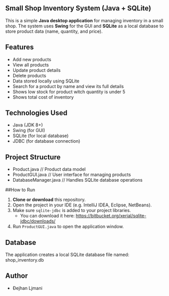 ## Small Shop Inventory System (Java + SQLite)

This is a simple **Java desktop application** for managing inventory in a small shop. The system uses **Swing** for the GUI and **SQLite** as a local database to store product data (name, quantity, and price).

## Features

- Add new products
- View all products
- Update product details
- Delete products
- Data stored locally using SQLite
- Search for a product by name and view its full details
- Shows low stock for product witch quantity is under 5
- Shows total cost of inventory

## Technologies Used

- Java (JDK 8+)
- Swing (for GUI)
- SQLite (for local database)
- JDBC (for database connection)

## Project Structure
- Product.java // Product data model
- ProductGUI.java // User interface for managing products
- DatabaseManager.java // Handles SQLite database operations

##How to Run

1. **Clone or download** this repository.
2. Open the project in your IDE (e.g. IntelliJ IDEA, Eclipse, NetBeans).
3. Make sure `sqlite-jdbc` is added to your project libraries.
   - You can download it here: https://bitbucket.org/xerial/sqlite-jdbc/downloads/
4. Run `ProductGUI.java` to open the application window.

## Database

The application creates a local SQLite database file named:
shop_inventory.db

## Author
- Đejhan Ljmani



